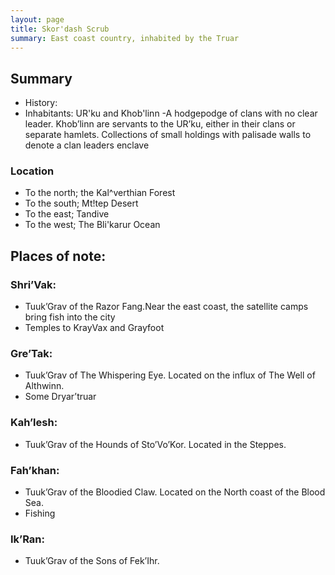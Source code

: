 ```yaml
---
layout: page
title: Skor'dash Scrub
summary: East coast country, inhabited by the Truar
---
```


## Summary

- History: 
- Inhabitants: UR'ku and Khob'linn
 -A hodgepodge of clans with no clear leader. Khob’linn are servants to the UR’ku, either in their clans or separate hamlets.
Collections of small holdings with palisade walls to denote a clan leaders enclave

### Location

- To the north; the Kal^verthian Forest
- To the south; Mt!tep Desert
- To the east; Tandive
- To the west; The Bli'karur Ocean

## Places of note:

### Shri’Vak:
- Tuuk’Grav of the Razor Fang.Near the east coast, the satellite camps bring fish into the city
- Temples to KrayVax and Grayfoot

### Gre’Tak:
- Tuuk’Grav of The Whispering Eye. Located on the influx of The Well of Althwinn.
- Some Dryar’truar

### Kah’lesh:
- Tuuk’Grav of the Hounds of Sto’Vo’Kor. Located in the Steppes.

### Fah’khan:
- Tuuk’Grav of the Bloodied Claw. Located on the North coast of the Blood Sea.
- Fishing

### Ik’Ran:
- Tuuk’Grav of the Sons of Fek’Ihr.

